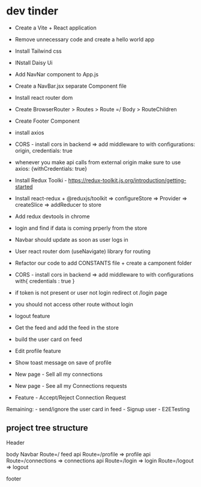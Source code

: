 # dev tinder

- Create a Vite + React application
- Remove unnecessary code and create a hello world app
- Install Tailwind css
- INstall Daisy Ui
- Add NavNar component to App.js
- Create a NavBar.jsx separate Component file
- Install react router dom
- Create BrowserRouter > Routes > Route =/ Body > RouteChildren
- Create Footer Component
- install axios
- CORS - install cors in backend => add middleware to with configurations: origin, credentials: true
- whenever you make api calls from external origin make sure to use axios: {withCredentials: true}
- Install Redux Toolki - https://redux-toolkit.js.org/introduction/getting-started
- Install react-redux + @reduxjs/toolkit => configureStore => Provider => createSlice => addReducer to store
- Add redux devtools in chrome
- login and find if data is coming prperly from the store
- Navbar should update as soon as user logs in
- User react router dom (useNavigate) library for routing
- Refactor our code to add CONSTANTS file + create a camponent folder
- CORS - install cors in backend => add middleware to with configurations with{ credentials : true }

- if token is not present or user not login redirect ot /login page
- you should not access other route without login
- logout feature
- Get the feed and add the feed in the store
- build the user card on feed
- Edit profile feature
- Show toast message on save of profile
- New page - Sell all my connections
- New page - See all my Connections requests
- Feature - Accept/Reject Connection Request


Remaining: 
    - send/ignore the user card in feed
    - Signup user
    - E2ETesting

## project tree structure

Header

body
Navbar
Route=/ feed api
Route=/profile => profile api
Route=/connections => connections api
Route=/login => login
Route=/logout => logout

footer
